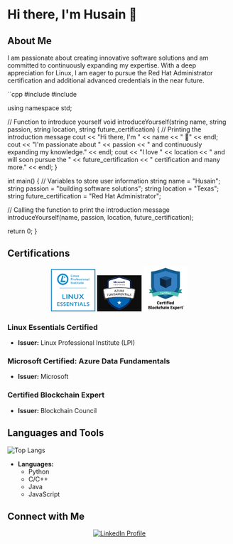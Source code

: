 # Hi there, I'm Husain 👋

## About Me

I am passionate about creating innovative software solutions and am committed to continuously expanding my expertise. With a deep appreciation for Linux, I am eager to pursue the Red Hat Administrator certification and additional advanced credentials in the near future.

``cpp
#include <iostream>
#include <string>

using namespace std;

// Function to introduce yourself
void introduceYourself(string name, string passion, string location, string future_certification) {
  // Printing the introduction message
  cout << "Hi there, I'm " << name << " 👋" << endl;
  cout << "I'm passionate about " << passion << " and continuously expanding my knowledge." << endl;
  cout << "I love " << location << " and will soon pursue the " << future_certification << " certification and many more." << endl;
}

int main() {
  // Variables to store user information
  string name = "Husain";
  string passion = "building software solutions";
  string location = "Texas";
  string future_certification = "Red Hat Administrator";

  // Calling the function to print the introduction message
  introduceYourself(name, passion, location, future_certification);

  return 0;
}


## Certifications
<div align="center">
  <img src="https://github.com/HusainCode/HusainCode/blob/main/Images/Essentials-Linux_250_0.webp" alt="Linux Essentials Certified" width="100" />
  <img src="https://github.com/HusainCode/HusainCode/blob/main/Images/azuredata.jpg" alt="Microsoft Certified: Azure Data Fundamentals" width="100" />
  <img src="https://github.com/HusainCode/HusainCode/blob/main/Images/blcokchain.png" alt="Certified Blockchain Expert" width="100" />
</div>

### Linux Essentials Certified
- **Issuer:** Linux Professional Institute (LPI)

### Microsoft Certified: Azure Data Fundamentals
- **Issuer:** Microsoft

### Certified Blockchain Expert
- **Issuer:** Blockchain Council

## Languages and Tools

![Top Langs](https://github-readme-stats.vercel.app/api/top-langs/?username=HusainCode&layout=compact&theme=radical)

- **Languages:**
  - Python
  - C/C++
  - Java
  - JavaScript

## Connect with Me

<div align="center">
  <a href="https://www.linkedin.com/in/husain-alshaikhahmed-a6892617b">
    <img src="https://img.shields.io/badge/LinkedIn-blue?style=flat&logo=linkedin&logoColor=white" alt="LinkedIn Profile" />
  </a>
</div>
